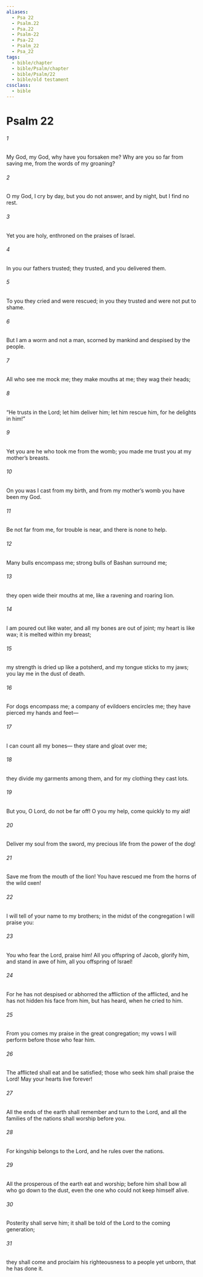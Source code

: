 ```yaml
---
aliases:
  - Psa 22
  - Psalm.22
  - Psa.22
  - Psalm-22
  - Psa-22
  - Psalm_22
  - Psa_22
tags:
  - bible/chapter
  - bible/Psalm/chapter
  - bible/Psalm/22
  - bible/old testament
cssclass:
  - bible
---
```


# Psalm 22

###### 1
My God, my God, why have you forsaken me? Why are you so far from saving me, from the words of my groaning?
###### 2
O my God, I cry by day, but you do not answer, and by night, but I find no rest.
###### 3
Yet you are holy,   enthroned on the praises of Israel.
###### 4
In you our fathers trusted; they trusted, and you delivered them.
###### 5
To you they cried and were rescued; in you they trusted and were not put to shame.
###### 6
But I am a worm and not a man,   scorned by mankind and despised by the people.
###### 7
All who see me mock me; they make mouths at me; they wag their heads;
###### 8
“He trusts in the Lord; let him deliver him; let him rescue him, for he delights in him!”
###### 9
Yet you are he who took me from the womb; you made me trust you at my mother’s breasts.
###### 10
On you was I cast from my birth, and from my mother’s womb you have been my God.
###### 11
Be not far from me, for trouble is near, and there is none to help.
###### 12
Many bulls encompass me;   strong bulls of Bashan surround me;
###### 13
they open wide their mouths at me, like a ravening and roaring lion.
###### 14
I am poured out like water, and all my bones are out of joint; my heart is like wax; it is melted within my breast;
###### 15
my strength is dried up like a potsherd, and my tongue sticks to my jaws; you lay me in the dust of death.
###### 16
For dogs encompass me; a company of evildoers encircles me; they have pierced my hands and feet—
###### 17
I can count all my bones— they stare and gloat over me;
###### 18
they divide my garments among them, and for my clothing they cast lots.
###### 19
But you, O Lord, do not be far off! O you my help, come quickly to my aid!
###### 20
Deliver my soul from the sword, my precious life from the power of the dog!
###### 21
Save me from the mouth of the lion! You have rescued me from the horns of the wild oxen!
###### 22
I will tell of your name to my brothers; in the midst of the congregation I will praise you:
###### 23
You who fear the Lord, praise him! All you offspring of Jacob, glorify him, and stand in awe of him, all you offspring of Israel!
###### 24
For he has not despised or abhorred the affliction of the afflicted, and he has not hidden his face from him, but has heard, when he cried to him.
###### 25
From you comes my praise in the great congregation; my vows I will perform before those who fear him.
###### 26
The afflicted shall eat and be satisfied; those who seek him shall praise the Lord! May your hearts live forever!
###### 27
All the ends of the earth shall remember and turn to the Lord, and all the families of the nations shall worship before you.
###### 28
For kingship belongs to the Lord, and he rules over the nations.
###### 29
All the prosperous of the earth eat and worship; before him shall bow all who go down to the dust, even the one who could not keep himself alive.
###### 30
Posterity shall serve him; it shall be told of the Lord to the coming generation;
###### 31
they shall come and proclaim his righteousness to a people yet unborn, that he has done it.


